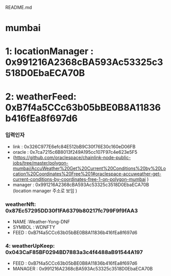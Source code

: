README.md

# mumbai 
# 1: locationManager : 0x991216A2368cBA593Ac53325c3518D0EbaECA70B


# 2: weatherFeed: 0xB7f4a5CCc63b05bBE0B8A11836b416fEa8f697d6
### 입력인자
* link : 0x326C977E6efc84E512bB9C30f76E30c160eD06FB
* oracle :  0x7ca7215c6B8013f249A195cc107F97c4e623e5F5  
* (https://github.com/oraclespace/chainlink-node-public-jobs/tree/master/polygon-mumbai/AccuWeather%20Get%20Current%20Conditions%20by%20Location%20Coordinates%20Free%201#oraclespace-accuweather-get-current-conditions-by-coordinates-free-1-on-polygon-mumbai
)
*  manager :  0x991216A2368cBA593Ac53325c3518D0EbaECA70B (location manager 주소로 보임 )


###  weatherNft:  0x87Ec57295DD30f1FA6379b80217fc799F9f9fAA3
* NAME :Weather-Yong-DNF 
* SYMBOL : WDNFTY
* FEED : 0xB7f4a5CCc63b05bBE0B8A11836b416fEa8f697d6



### 4: weatherUpKeep: 0x043CaF85BF0294BD7883a3c4f4488aB91544A197
* FEED : 0xB7f4a5CCc63b05bBE0B8A11836b416fEa8f697d6
* MANAGER : 0x991216A2368cBA593Ac53325c3518D0EbaECA70B